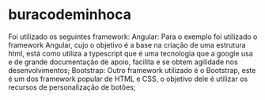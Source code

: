# buracodeminhoca

Foi utilizado os seguintes framework:
Angular: Para o exemplo foi utilizado o framework Angular, cujo o objetivo é a base na criação de uma estrutura html, está como utiliza a typescript que é uma tecnologia que a google usa e de grande documentação de apoio, facilita e se obtem agilidade nos desenvolvimentos; 
Bootstrap: Outro framework utilizado é o Bootstrap, este é um dos framework popular de HTML e CSS, o objetivo dele é utilizar os recursos de personalização de botões;
